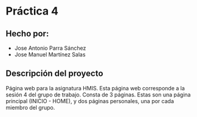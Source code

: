 # Práctica 4 

## Hecho por:
  - Jose Antonio Parra Sánchez
  - Jose Manuel Martínez Salas
  
## Descripción del proyecto

Página web para la asignatura HMIS. Esta página web corresponde a la sesión 4 del grupo de trabajo. Consta de 3 páginas.
Estas son una página principal (INICIO - HOME), y dos páginas personales, una por cada miembro del grupo.


